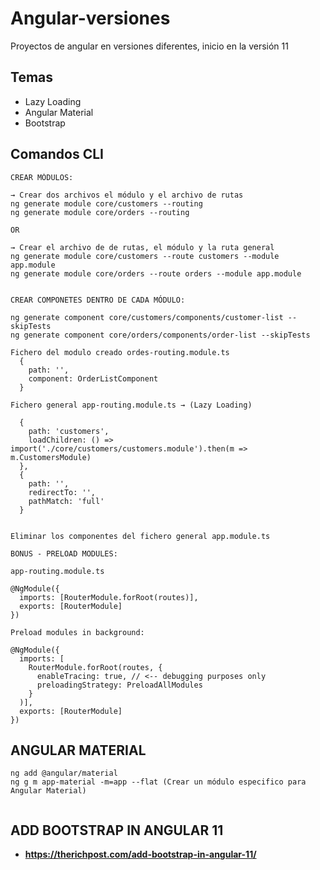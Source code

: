 # Angular-versiones
Proyectos de angular en versiones diferentes, inicio en la versión 11

## Temas

* Lazy Loading
* Angular Material
* Bootstrap

## Comandos CLI

```
CREAR MÓDULOS:

→ Crear dos archivos el módulo y el archivo de rutas
ng generate module core/customers --routing
ng generate module core/orders --routing

OR

→ Crear el archivo de de rutas, el módulo y la ruta general
ng generate module core/customers --route customers --module app.module
ng generate module core/orders --route orders --module app.module


CREAR COMPONETES DENTRO DE CADA MÓDULO:

ng generate component core/customers/components/customer-list --skipTests
ng generate component core/orders/components/order-list --skipTests

Fichero del modulo creado ordes-routing.module.ts
  {
    path: '',
    component: OrderListComponent
  }

Fichero general app-routing.module.ts → (Lazy Loading)

  {
    path: 'customers',
    loadChildren: () => import('./core/customers/customers.module').then(m => m.CustomersModule)
  },
  {
    path: '',
    redirectTo: '',
    pathMatch: 'full'
  }


Eliminar los componentes del fichero general app.module.ts

BONUS - PRELOAD MODULES:

app-routing.module.ts

@NgModule({
  imports: [RouterModule.forRoot(routes)],
  exports: [RouterModule]
})

Preload modules in background:

@NgModule({
  imports: [
    RouterModule.forRoot(routes, {
      enableTracing: true, // <-- debugging purposes only
      preloadingStrategy: PreloadAllModules
    }
  )],
  exports: [RouterModule]
})

```
## ANGULAR MATERIAL

```
ng add @angular/material
ng g m app-material -m=app --flat (Crear un módulo especifico para Angular Material)


```

## ADD BOOTSTRAP IN ANGULAR 11
* **https://therichpost.com/add-bootstrap-in-angular-11/**

